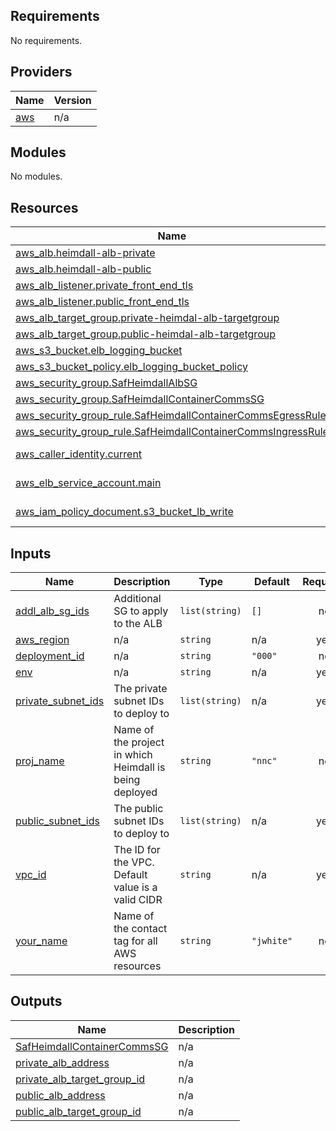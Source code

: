 ## Requirements

No requirements.

## Providers

| Name | Version |
|------|---------|
| <a name="provider_aws"></a> [aws](#provider\_aws) | n/a |

## Modules

No modules.

## Resources

| Name | Type |
|------|------|
| [aws_alb.heimdall-alb-private](https://registry.terraform.io/providers/hashicorp/aws/latest/docs/resources/alb) | resource |
| [aws_alb.heimdall-alb-public](https://registry.terraform.io/providers/hashicorp/aws/latest/docs/resources/alb) | resource |
| [aws_alb_listener.private_front_end_tls](https://registry.terraform.io/providers/hashicorp/aws/latest/docs/resources/alb_listener) | resource |
| [aws_alb_listener.public_front_end_tls](https://registry.terraform.io/providers/hashicorp/aws/latest/docs/resources/alb_listener) | resource |
| [aws_alb_target_group.private-heimdal-alb-targetgroup](https://registry.terraform.io/providers/hashicorp/aws/latest/docs/resources/alb_target_group) | resource |
| [aws_alb_target_group.public-heimdal-alb-targetgroup](https://registry.terraform.io/providers/hashicorp/aws/latest/docs/resources/alb_target_group) | resource |
| [aws_s3_bucket.elb_logging_bucket](https://registry.terraform.io/providers/hashicorp/aws/latest/docs/resources/s3_bucket) | resource |
| [aws_s3_bucket_policy.elb_logging_bucket_policy](https://registry.terraform.io/providers/hashicorp/aws/latest/docs/resources/s3_bucket_policy) | resource |
| [aws_security_group.SafHeimdallAlbSG](https://registry.terraform.io/providers/hashicorp/aws/latest/docs/resources/security_group) | resource |
| [aws_security_group.SafHeimdallContainerCommsSG](https://registry.terraform.io/providers/hashicorp/aws/latest/docs/resources/security_group) | resource |
| [aws_security_group_rule.SafHeimdallContainerCommsEgressRule](https://registry.terraform.io/providers/hashicorp/aws/latest/docs/resources/security_group_rule) | resource |
| [aws_security_group_rule.SafHeimdallContainerCommsIngressRule](https://registry.terraform.io/providers/hashicorp/aws/latest/docs/resources/security_group_rule) | resource |
| [aws_caller_identity.current](https://registry.terraform.io/providers/hashicorp/aws/latest/docs/data-sources/caller_identity) | data source |
| [aws_elb_service_account.main](https://registry.terraform.io/providers/hashicorp/aws/latest/docs/data-sources/elb_service_account) | data source |
| [aws_iam_policy_document.s3_bucket_lb_write](https://registry.terraform.io/providers/hashicorp/aws/latest/docs/data-sources/iam_policy_document) | data source |

## Inputs

| Name | Description | Type | Default | Required |
|------|-------------|------|---------|:--------:|
| <a name="input_addl_alb_sg_ids"></a> [addl\_alb\_sg\_ids](#input\_addl\_alb\_sg\_ids) | Additional SG to apply to the ALB | `list(string)` | `[]` | no |
| <a name="input_aws_region"></a> [aws\_region](#input\_aws\_region) | n/a | `string` | n/a | yes |
| <a name="input_deployment_id"></a> [deployment\_id](#input\_deployment\_id) | n/a | `string` | `"000"` | no |
| <a name="input_env"></a> [env](#input\_env) | n/a | `string` | n/a | yes |
| <a name="input_private_subnet_ids"></a> [private\_subnet\_ids](#input\_private\_subnet\_ids) | The private subnet IDs to deploy to | `list(string)` | n/a | yes |
| <a name="input_proj_name"></a> [proj\_name](#input\_proj\_name) | Name of the project in which Heimdall is being deployed | `string` | `"nnc"` | no |
| <a name="input_public_subnet_ids"></a> [public\_subnet\_ids](#input\_public\_subnet\_ids) | The public subnet IDs to deploy to | `list(string)` | n/a | yes |
| <a name="input_vpc_id"></a> [vpc\_id](#input\_vpc\_id) | The ID for the VPC. Default value is a valid CIDR | `string` | n/a | yes |
| <a name="input_your_name"></a> [your\_name](#input\_your\_name) | Name of the contact tag for all AWS resources | `string` | `"jwhite"` | no |

## Outputs

| Name | Description |
|------|-------------|
| <a name="output_SafHeimdallContainerCommsSG"></a> [SafHeimdallContainerCommsSG](#output\_SafHeimdallContainerCommsSG) | n/a |
| <a name="output_private_alb_address"></a> [private\_alb\_address](#output\_private\_alb\_address) | n/a |
| <a name="output_private_alb_target_group_id"></a> [private\_alb\_target\_group\_id](#output\_private\_alb\_target\_group\_id) | n/a |
| <a name="output_public_alb_address"></a> [public\_alb\_address](#output\_public\_alb\_address) | n/a |
| <a name="output_public_alb_target_group_id"></a> [public\_alb\_target\_group\_id](#output\_public\_alb\_target\_group\_id) | n/a |
